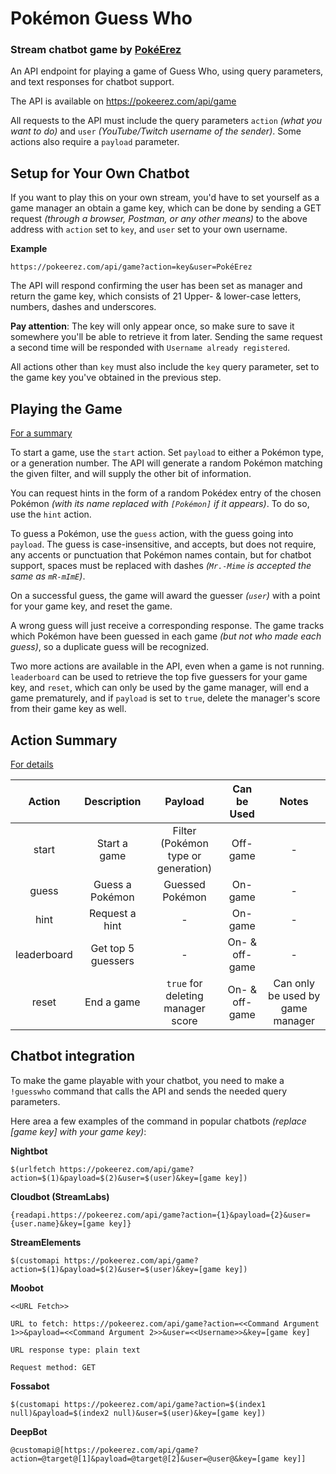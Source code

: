 # Pokémon Guess Who

### Stream chatbot game by [PokéErez](https://linktr.ee/erezushi)

An API endpoint for playing a game of Guess Who, using query parameters, and text responses for chatbot support.

The API is available on https://pokeerez.com/api/game

All requests to the API must include the query parameters `action` _(what you want to do)_ and `user` _(YouTube/Twitch username of the sender)_. Some actions also require a `payload` parameter.

## Setup for Your Own Chatbot

If you want to play this on your own stream, you'd have to set yourself as a game manager an obtain a game key, which can be done by sending a GET request _(through a browser, Postman, or any other means)_ to the above address with `action` set to `key`, and `user` set to your own username.

**Example**

```
https://pokeerez.com/api/game?action=key&user=PokéErez
```

The API will respond confirming the user has been set as manager and return the game key, which consists of 21 Upper- & lower-case letters, numbers, dashes and underscores.

**Pay attention**: The key will only appear once, so make sure to save it somewhere you'll be able to retrieve it from later. Sending the same request a second time will be responded with `Username already registered`.

All actions other than `key` must also include the `key` query parameter, set to the game key you've obtained in the previous step.

## Playing the Game

[For a summary](#action-summary)

To start a game, use the `start` action. Set `payload` to either a Pokémon type, or a generation number. The API will generate a random Pokémon matching the given filter, and will supply the other bit of information.

You can request hints in the form of a random Pokédex entry of the chosen Pokémon _(with its name replaced with `[Pokémon]` if it appears)_. To do so, use the `hint` action.

To guess a Pokémon, use the `guess` action, with the guess going into `payload`. The guess is case-insensitive, and accepts, but does not require, any accents or punctuation that Pokémon names contain, but for chatbot support, spaces must be replaced with dashes _(`Mr.-Mime` is accepted the same as `mR-mImE`)_.

On a successful guess, the game will award the guesser _(`user`)_ with a point for your game key, and reset the game.

A wrong guess will just receive a corresponding response. The game tracks which Pokémon have been guessed in each game _(but not who made each guess)_, so a duplicate guess will be recognized.

Two more actions are available in the API, even when a game is not running. `leaderboard` can be used to retrieve the top five guessers for your game key, and `reset`, which can only be used by the game manager, will end a game prematurely, and if `payload` is set to `true`, delete the manager's score from their game key as well.

## Action Summary

[For details](#playing-the-game)

|   Action    |    Description     |               Payload               |  Can be Used   |              Notes               |
| :---------: | :----------------: | :---------------------------------: | :------------: | :------------------------------: |
|    start    |    Start a game    | Filter (Pokémon type or generation) |    Off-game    |                -                 |
|    guess    |  Guess a Pokémon   |           Guessed Pokémon           |    On-game     |                -                 |
|    hint     |   Request a hint   |                  -                  |    On-game     |                -                 |
| leaderboard | Get top 5 guessers |                  -                  | On- & off-game |                -                 |
|    reset    |     End a game     |  `true` for deleting manager score  | On- & off-game | Can only be used by game manager |

## Chatbot integration

To make the game playable with your chatbot, you need to make a `!guesswho` command that calls the API and sends the needed query parameters.

Here area a few examples of the command in popular chatbots _(replace [game key] with your game key)_:

**Nightbot**

```
$(urlfetch https://pokeerez.com/api/game?action=$(1)&payload=$(2)&user=$(user)&key=[game key])
```

**Cloudbot (StreamLabs)**

```
{readapi.https://pokeerez.com/api/game?action={1}&payload={2}&user={user.name}&key=[game key]}
```

**StreamElements**

```
$(customapi https://pokeerez.com/api/game?action=$(1)&payload=$(2)&user=$(user)&key=[game key])
```

**Moobot**

```
<<URL Fetch>>

URL to fetch: https://pokeerez.com/api/game?action=<<Command Argument 1>>&payload=<<Command Argument 2>>&user=<<Username>>&key=[game key]

URL response type: plain text

Request method: GET
```

**Fossabot**

```
$(customapi https://pokeerez.com/api/game?action=$(index1 null)&payload=$(index2 null)&user=$(user)&key=[game key])
```

**DeepBot**

```
@customapi@[https://pokeerez.com/api/game?action=@target@[1]&payload=@target@[2]&user=@user@&key=[game key]]
```
